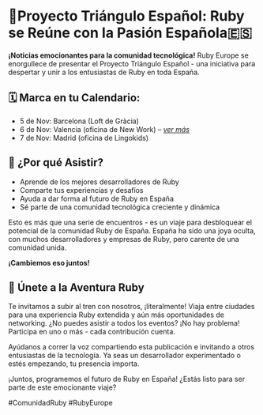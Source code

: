 ---
---
# 🚀Proyecto Triángulo Español: Ruby se Reúne con la Pasión Española🇪🇸

**¡Noticias emocionantes para la comunidad tecnológica!** Ruby Europe se enorgullece de presentar el Proyecto Triángulo Español - una iniciativa para despertar y unir a los entusiastas de Ruby en toda España.

## 🗓️ Marca en tu Calendario:

- 5 de Nov: Barcelona (Loft de Gràcia)
- 6 de Nov: Valencia (oficina de New Work) – _[ver más](#next_meeting)_
- 7 de Nov: Madrid (oficina de Lingokids)

## 🌟 ¿Por qué Asistir?

- Aprende de los mejores desarrolladores de Ruby
- Comparte tus experiencias y desafíos
- Ayuda a dar forma al futuro de Ruby en España
- Sé parte de una comunidad tecnológica creciente y dinámica

Esto es más que una serie de encuentros - es un viaje para desbloquear el potencial de la comunidad Ruby de España.
España ha sido una joya oculta, con muchos desarrolladores y empresas de Ruby, pero carente de una comunidad unida.

**¡Cambiemos eso juntos!**

## 🚂 Únete a la Aventura Ruby

Te invitamos a subir al tren con nosotros, ¡literalmente! Viaja entre ciudades para una experiencia Ruby extendida y aún más oportunidades de networking. ¿No puedes asistir a todos los eventos? ¡No hay problema! Participa en uno o más - cada contribución cuenta.

Ayúdanos a correr la voz compartiendo esta publicación e invitando a otros entusiastas de la tecnología. Ya seas un desarrollador experimentado o estés empezando, tu presencia importa.

¡Juntos, programemos el futuro de Ruby en España! ¿Estás listo para ser parte de este emocionante viaje?

<span class="tag is-danger has-text-white has-text-weight-bold">#ComunidadRuby</span> <span class="tag is-danger has-text-white has-text-weight-bold">#RubyEurope</span>
